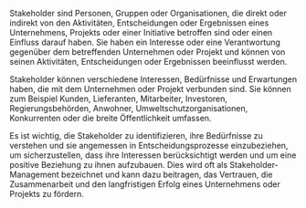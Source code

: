 Stakeholder sind Personen, Gruppen oder Organisationen, die direkt oder indirekt von den Aktivitäten, Entscheidungen oder Ergebnissen eines Unternehmens, Projekts oder einer Initiative betroffen sind oder einen Einfluss darauf haben. Sie haben ein Interesse oder eine Verantwortung gegenüber dem betreffenden Unternehmen oder Projekt und können von seinen Aktivitäten, Entscheidungen oder Ergebnissen beeinflusst werden.

Stakeholder können verschiedene Interessen, Bedürfnisse und Erwartungen haben, die mit dem Unternehmen oder Projekt verbunden sind. Sie können zum Beispiel Kunden, Lieferanten, Mitarbeiter, Investoren, Regierungsbehörden, Anwohner, Umweltschutzorganisationen, Konkurrenten oder die breite Öffentlichkeit umfassen.

Es ist wichtig, die Stakeholder zu identifizieren, ihre Bedürfnisse zu verstehen und sie angemessen in Entscheidungsprozesse einzubeziehen, um sicherzustellen, dass ihre Interessen berücksichtigt werden und um eine positive Beziehung zu ihnen aufzubauen. Dies wird oft als Stakeholder-Management bezeichnet und kann dazu beitragen, das Vertrauen, die Zusammenarbeit und den langfristigen Erfolg eines Unternehmens oder Projekts zu fördern.
